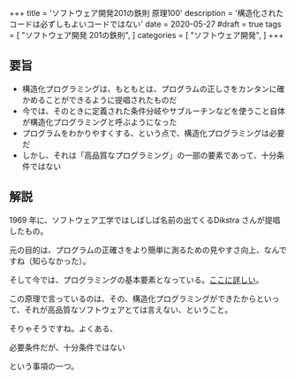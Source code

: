 +++
title = 'ソフトウェア開発201の鉄則 原理100' 
description = '構造化されたコードは必ずしもよいコードではない'
date = 2020-05-27
#draft = true
tags = [
    "ソフトウェア開発 201の鉄則",
]
categories = [
    "ソフトウェア開発",
]
+++
## 要旨
* 構造化プログラミングは、もともとは、プログラムの正しさをカンタンに確かめることができるように提唱されたものだ
* 今では、そのときに定義された条件分岐やサブルーチンなどを使うこと自体が構造化プログラミングと呼ぶようになった
* プログラムをわかりやすくする、という点で、構造化プログラミングは必要だ
* しかし、それは「高品質なプログラミング」の一部の要素であって、十分条件ではない

## 解説
1969 年に、ソフトウェア工学ではしばしば名前の出てくるDikstra さんが提唱したもの。

元の目的は、プログラムの正確さをより簡単に測るための見やすさ向上、なんですね（知らなかった）。

そして今では、プログラミングの基本要素となっている。[ここに詳しい](https://itmanabi.com/structured-objectoriented-prog/)。

この原理で言っているのは、その、構造化プログラミングができたからといって、それが高品質なソフトウェアとては言えない、ということ。

そりゃそうですね。よくある、

必要条件だが、十分条件ではない

という事項の一つ。
